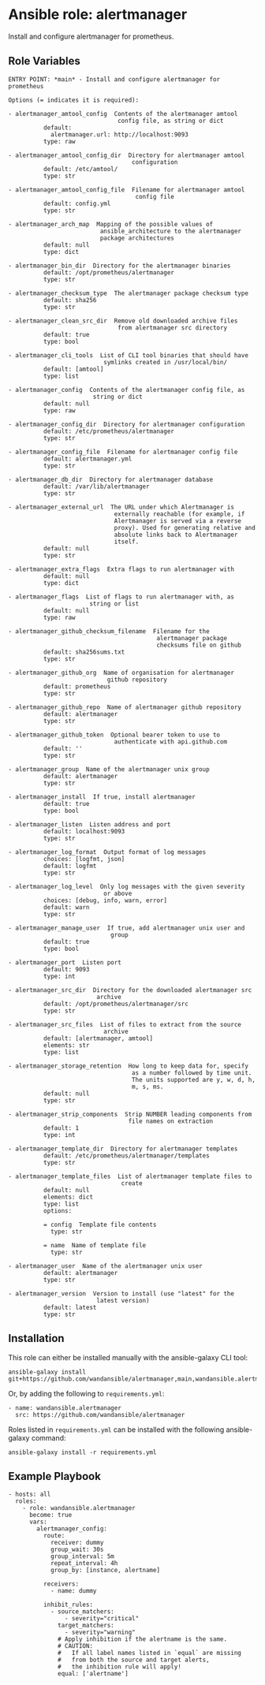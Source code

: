 Ansible role: alertmanager
==========================

Install and configure alertmanager for prometheus.

Role Variables
--------------

```
ENTRY POINT: *main* - Install and configure alertmanager for prometheus

Options (= indicates it is required):

- alertmanager_amtool_config  Contents of the alertmanager amtool
                               config file, as string or dict
          default:
            alertmanager.url: http://localhost:9093
          type: raw

- alertmanager_amtool_config_dir  Directory for alertmanager amtool
                                   configuration
          default: /etc/amtool/
          type: str

- alertmanager_amtool_config_file  Filename for alertmanager amtool
                                    config file
          default: config.yml
          type: str

- alertmanager_arch_map  Mapping of the possible values of
                          ansible_architecture to the alertmanager
                          package architectures
          default: null
          type: dict

- alertmanager_bin_dir  Directory for the alertmanager binaries
          default: /opt/prometheus/alertmanager
          type: str

- alertmanager_checksum_type  The alertmanager package checksum type
          default: sha256
          type: str

- alertmanager_clean_src_dir  Remove old downloaded archive files
                               from alertmanager src directory
          default: true
          type: bool

- alertmanager_cli_tools  List of CLI tool binaries that should have
                           symlinks created in /usr/local/bin/
          default: [amtool]
          type: list

- alertmanager_config  Contents of the alertmanager config file, as
                        string or dict
          default: null
          type: raw

- alertmanager_config_dir  Directory for alertmanager configuration
          default: /etc/prometheus/alertmanager
          type: str

- alertmanager_config_file  Filename for alertmanager config file
          default: alertmanager.yml
          type: str

- alertmanager_db_dir  Directory for alertmanager database
          default: /var/lib/alertmanager
          type: str

- alertmanager_external_url  The URL under which Alertmanager is
                              externally reachable (for example, if
                              Alertmanager is served via a reverse
                              proxy). Used for generating relative and
                              absolute links back to Alertmanager
                              itself.
          default: null
          type: str

- alertmanager_extra_flags  Extra flags to run alertmanager with
          default: null
          type: dict

- alertmanager_flags  List of flags to run alertmanager with, as
                       string or list
          default: null
          type: raw

- alertmanager_github_checksum_filename  Filename for the
                                          alertmanager package
                                          checksums file on github
          default: sha256sums.txt
          type: str

- alertmanager_github_org  Name of organisation for alertmanager
                            github repository
          default: prometheus
          type: str

- alertmanager_github_repo  Name of alertmanager github repository
          default: alertmanager
          type: str

- alertmanager_github_token  Optional bearer token to use to
                              authenticate with api.github.com
          default: ''
          type: str

- alertmanager_group  Name of the alertmanager unix group
          default: alertmanager
          type: str

- alertmanager_install  If true, install alertmanager
          default: true
          type: bool

- alertmanager_listen  Listen address and port
          default: localhost:9093
          type: str

- alertmanager_log_format  Output format of log messages
          choices: [logfmt, json]
          default: logfmt
          type: str

- alertmanager_log_level  Only log messages with the given severity
                           or above
          choices: [debug, info, warn, error]
          default: warn
          type: str

- alertmanager_manage_user  If true, add alertmanager unix user and
                             group
          default: true
          type: bool

- alertmanager_port  Listen port
          default: 9093
          type: int

- alertmanager_src_dir  Directory for the downloaded alertmanager src
                         archive
          default: /opt/prometheus/alertmanager/src
          type: str

- alertmanager_src_files  List of files to extract from the source
                           archive
          default: [alertmanager, amtool]
          elements: str
          type: list

- alertmanager_storage_retention  How long to keep data for, specify
                                   as a number followed by time unit.
                                   The units supported are y, w, d, h,
                                   m, s, ms.
          default: null
          type: str

- alertmanager_strip_components  Strip NUMBER leading components from
                                  file names on extraction
          default: 1
          type: int

- alertmanager_template_dir  Directory for alertmanager templates
          default: /etc/prometheus/alertmanager/templates
          type: str

- alertmanager_template_files  List of alertmanager template files to
                                create
          default: null
          elements: dict
          type: list
          options:

          = config  Template file contents
            type: str

          = name  Name of template file
            type: str

- alertmanager_user  Name of the alertmanager unix user
          default: alertmanager
          type: str

- alertmanager_version  Version to install (use "latest" for the
                         latest version)
          default: latest
          type: str
```

Installation
------------

This role can either be installed manually with the ansible-galaxy CLI tool:

    ansible-galaxy install git+https://github.com/wandansible/alertmanager,main,wandansible.alertmanager
     
Or, by adding the following to `requirements.yml`:

    - name: wandansible.alertmanager
      src: https://github.com/wandansible/alertmanager

Roles listed in `requirements.yml` can be installed with the following ansible-galaxy command:

    ansible-galaxy install -r requirements.yml

Example Playbook
----------------

    - hosts: all
      roles:
        - role: wandansible.alertmanager
          become: true
          vars:
            alertmanager_config:
              route:
                receiver: dummy
                group_wait: 30s
                group_interval: 5m
                repeat_interval: 4h
                group_by: [instance, alertname]

              receivers:
                - name: dummy

              inhibit_rules:
                - source_matchers:
                    - severity="critical"
                  target_matchers:
                    - severity="warning"
                  # Apply inhibition if the alertname is the same.
                  # CAUTION:
                  #   If all label names listed in `equal` are missing
                  #   from both the source and target alerts,
                  #   the inhibition rule will apply!
                  equal: ['alertname']
